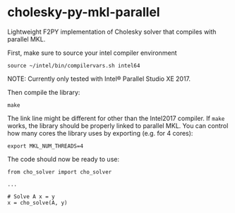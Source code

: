 # cholesky-py-mkl-parallel

Lightweight F2PY implementation of Cholesky solver that compiles with parallel MKL.

First, make sure to source your intel compiler environment

    source ~/intel/bin/compilervars.sh intel64

NOTE: Currently only tested with Intel® Parallel Studio XE 2017.

Then compile the library:

    make

The link line might be different for other than the Intel2017 compiler. If `make` works, the library should be properly linked to parallel MKL. You can control how many cores the library uses by exporting (e.g. for 4 cores):

    export MKL_NUM_THREADS=4

The code should now be ready to use:

    from cho_solver import cho_solver
    
    ...
    
    # Solve A x = y
    x = cho_solve(A, y)

